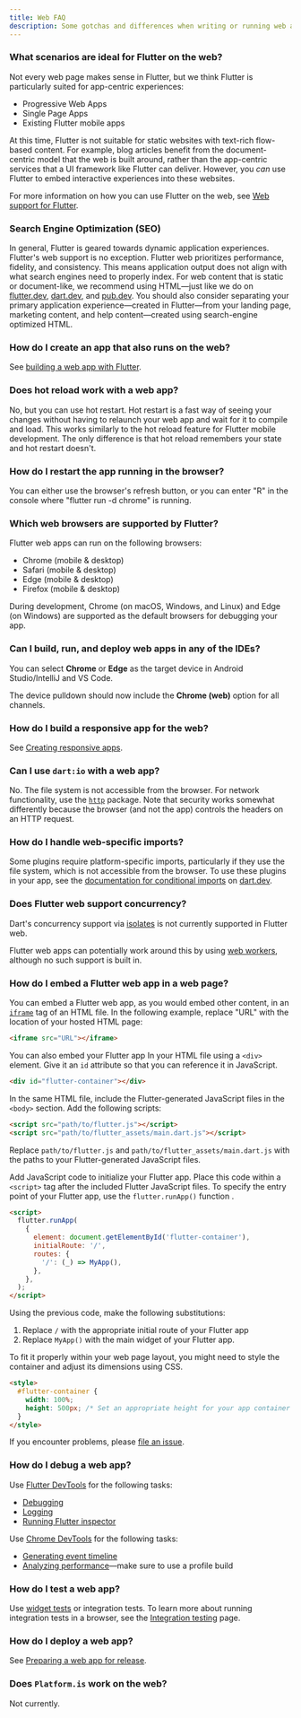 ```yaml
---
title: Web FAQ
description: Some gotchas and differences when writing or running web apps in Flutter.
---
```


### What scenarios are ideal for Flutter on the web?
Not every web page makes sense in Flutter, but we think Flutter is particularly
suited for app-centric experiences:

* Progressive Web Apps
* Single Page Apps
* Existing Flutter mobile apps

At this time, Flutter is not suitable for static websites with text-rich
flow-based content. For example, blog articles benefit from the document-centric
model that the web is built around, rather than the app-centric services that a
UI framework like Flutter can deliver. However, you _can_ use Flutter to embed
interactive experiences into these websites.

For more information on how you can use Flutter on the web,
see [Web support for Flutter][].

### Search Engine Optimization (SEO)

In general, Flutter is geared towards dynamic application experiences. Flutter's
web support is no exception. Flutter web prioritizes performance, fidelity, and
consistency. This means application output does not align with what search
engines need to properly index. For web content that is static or document-like,
we recommend using HTML—just like we do on [flutter.dev]({{site.main-url}}),
[dart.dev]({{site.dart-site}}), and [pub.dev]({{site.pub}}). You should also
consider separating your primary application experience—created in Flutter—from
your landing page, marketing content, and help content—created using
search-engine optimized HTML.

### How do I create an app that also runs on the web?

See [building a web app with Flutter][].

### Does hot reload work with a web app?

No, but you can use hot restart. Hot restart is a fast way of seeing your
changes without having to relaunch your web app and wait for it to compile and
load. This works similarly to the hot reload feature for Flutter mobile
development. The only difference is that hot reload remembers your state and hot
restart doesn't.

### How do I restart the app running in the browser?

You can either use the browser's refresh button,
or you can enter "R" in the console where
"flutter run -d chrome" is running.

### Which web browsers are supported by Flutter?

Flutter web apps can run on the following browsers:

* Chrome (mobile & desktop)
* Safari (mobile & desktop)
* Edge (mobile & desktop)
* Firefox (mobile & desktop)

During development, Chrome (on macOS, Windows, and Linux) and Edge (on Windows)
are supported as the default browsers for debugging your app.

### Can I build, run, and deploy web apps in any of the IDEs?

You can select **Chrome** or **Edge** as the target device in
Android Studio/IntelliJ and VS Code.

The device pulldown should now include the **Chrome (web)**
option for all channels.

### How do I build a responsive app for the web?

See [Creating responsive apps][].

### Can I use `dart:io` with a web app?

No. The file system is not accessible from the browser.
For network functionality, use the [`http`][]
package. Note that security works somewhat
differently because the browser (and not the app)
controls the headers on an HTTP request.

### How do I handle web-specific imports?

Some plugins require platform-specific imports, particularly if they use the
file system, which is not accessible from the browser. To use these plugins
in your app, see the [documentation for conditional imports][]
on [dart.dev]({{site.dart-site}}).

### Does Flutter web support concurrency?

Dart's concurrency support via [isolates][]
is not currently supported in Flutter web.

Flutter web apps can potentially work around this
by using [web workers][],
although no such support is built in.

### How do I embed a Flutter web app in a web page?

You can embed a Flutter web app,
as you would embed other content,
in an [`iframe`][] tag of an HTML file.
In the following example, replace "URL"
with the location of your hosted HTML page:

```html
<iframe src="URL"></iframe>
```

You can also embed your Flutter app In your HTML file using a `<div>` element.
Give it an `id` attribute so that you can reference it in JavaScript. 


```html
<div id="flutter-container"></div>
```

In the same HTML file, include the Flutter-generated JavaScript files in the `<body>` section. 
Add the following scripts:

```html
<script src="path/to/flutter.js"></script>
<script src="path/to/flutter_assets/main.dart.js"></script>
```

Replace `path/to/flutter.js` and `path/to/flutter_assets/main.dart.js` with the paths to your
Flutter-generated JavaScript files.

Add JavaScript code to initialize your Flutter app.
Place this code within a `<script>` tag after the included Flutter JavaScript files.
To specify the entry point of your Flutter app, use the `flutter.runApp()` function .

```html
<script>
  flutter.runApp(
    {
      element: document.getElementById('flutter-container'),
      initialRoute: '/',
      routes: {
        '/': (_) => MyApp(),
      },
    },
  );
</script>
```

Using the previous code, make the following substitutions:

1. Replace `/` with the appropriate initial route of your Flutter app
1. Replace `MyApp()` with the main widget of your Flutter app.

To fit it properly within your web page layout,
you might need to style the container and adjust its dimensions using CSS.

```html
<style>
  #flutter-container {
    width: 100%;
    height: 500px; /* Set an appropriate height for your app container */
  }
</style>
```


If you encounter problems, please [file an issue][].

### How do I debug a web app?

Use [Flutter DevTools][] for the following tasks:

* [Debugging][]
* [Logging][]
* [Running Flutter inspector][]

Use [Chrome DevTools][] for the following tasks:

* [Generating event timeline][]
* [Analyzing performance][]&mdash;make sure to use a
  profile build

### How do I test a web app?

Use [widget tests][] or integration tests. To learn more about
running integration tests in a browser, see the [Integration testing][] page.

### How do I deploy a web app?

See [Preparing a web app for release][].

### Does `Platform.is` work on the web?

Not currently.

[Analyzing performance]: {{site.developers}}/web/tools/chrome-devtools/evaluate-performance
[building a web app with Flutter]: {{site.url}}/platform-integration/web/building
[Chrome DevTools]: {{site.developers}}/web/tools/chrome-devtools
[Creating responsive apps]: {{site.url}}/ui/layout/responsive/adaptive-responsive
[Debugging]: {{site.url}}/tools/devtools/debugger
[file an issue]: {{site.repo.flutter}}/issues/new?title=[web]:+%3Cdescribe+issue+here%3E&labels=%E2%98%B8+platform-web&body=Describe+your+issue+and+include+the+command+you%27re+running,+flutter_web%20version,+browser+version
[Flutter DevTools]: {{site.url}}/tools/devtools/overview
[Generating event timeline]: {{site.developers}}/web/tools/chrome-devtools/evaluate-performance/performance-reference
[`http`]: {{site.pub}}/packages/http
[`iframe`]: https://html.com/tags/iframe/
[isolates]: {{site.dart-site}}/guides/language/concurrency
[Issue 32248]: {{site.repo.flutter}}/issues/32248
[Logging]: {{site.url}}/tools/devtools/logging
[Preparing a web app for release]: {{site.url}}/deployment/web
[Running Flutter inspector]: {{site.url}}/tools/devtools/inspector
[Upgrading from package:flutter_web to the Flutter SDK]: {{site.repo.flutter}}/wiki/Upgrading-from-package:flutter_web-to-the-Flutter-SDK
[widget tests]: {{site.url}}/testing/overview#widget-tests
[Web support for Flutter]: {{site.url}}/platform-integration/web
[web workers]: https://developer.mozilla.org/en-US/docs/Web/API/Web_Workers_API/Using_web_workers
[run your web apps in any supported browser]: {{site.url}}/platform-integration/web/building#create-and-run
[Integration testing]: {{site.url}}/testing/integration-tests#running-in-a-browser
[documentation for conditional imports]: {{site.dart-site}}/guides/libraries/create-library-packages#conditionally-importing-and-exporting-library-files
